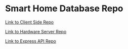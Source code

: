 # Smart Home Database Repo

[Link to Client Side Repo](https://github.com/q3SmartHome/Client_Side)

[Link to Hardware Server Repo](https://github.com/q3SmartHome/Hardware_Server)

[Link to Express API Repo](https://github.com/q3SmartHome/Server_Side)
